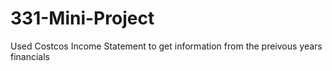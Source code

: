 # 331-Mini-Project

Used Costcos Income Statement to get information from the preivous years financials
